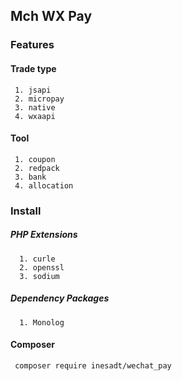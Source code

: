 ## Mch WX Pay
### Features
#### Trade type
     1. jsapi
     2. micropay
     3. native
     4. wxaapi
#### Tool
     1. coupon
     2. redpack
     3. bank
     4. allocation


### Install
##### PHP Extensions
      1. curle
      2. openssl 
      3. sodium
      
##### Dependency Packages
      1. Monolog
#### Composer 
     composer require inesadt/wechat_pay
    

